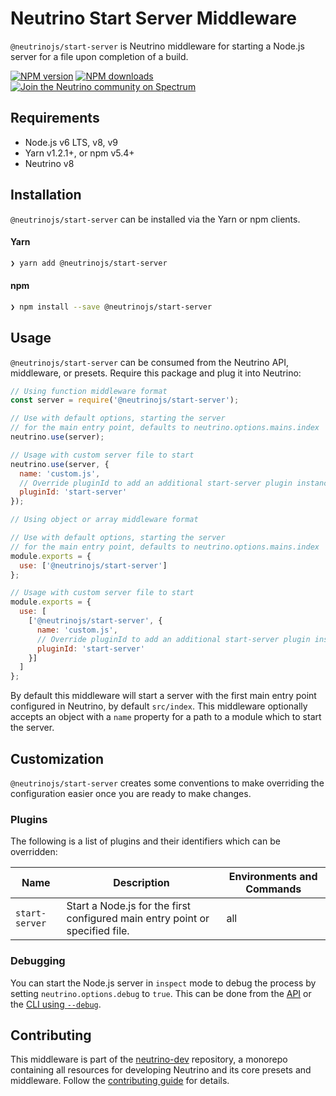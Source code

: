 # Neutrino Start Server Middleware

`@neutrinojs/start-server` is Neutrino middleware for starting a Node.js server for a file upon
completion of a build.

[![NPM version][npm-image]][npm-url]
[![NPM downloads][npm-downloads]][npm-url]
[![Join the Neutrino community on Spectrum][spectrum-image]][spectrum-url]

## Requirements

- Node.js v6 LTS, v8, v9
- Yarn v1.2.1+, or npm v5.4+
- Neutrino v8

## Installation

`@neutrinojs/start-server` can be installed via the Yarn or npm clients.

#### Yarn

```bash
❯ yarn add @neutrinojs/start-server
```

#### npm

```bash
❯ npm install --save @neutrinojs/start-server
```

## Usage

`@neutrinojs/start-server` can be consumed from the Neutrino API, middleware, or presets. Require this package
and plug it into Neutrino:

```js
// Using function middleware format
const server = require('@neutrinojs/start-server');

// Use with default options, starting the server
// for the main entry point, defaults to neutrino.options.mains.index
neutrino.use(server);

// Usage with custom server file to start
neutrino.use(server, {
  name: 'custom.js',
  // Override pluginId to add an additional start-server plugin instance
  pluginId: 'start-server'
});
```

```js
// Using object or array middleware format

// Use with default options, starting the server
// for the main entry point, defaults to neutrino.options.mains.index
module.exports = {
  use: ['@neutrinojs/start-server']
};

// Usage with custom server file to start
module.exports = {
  use: [
    ['@neutrinojs/start-server', {
      name: 'custom.js',
      // Override pluginId to add an additional start-server plugin instance
      pluginId: 'start-server'
    }]
  ]
};
```

By default this middleware will start a server with the first main entry point configured in Neutrino, by default
`src/index`. This middleware optionally accepts an object with a `name` property for a path to a module which to
start the server.

## Customization

`@neutrinojs/start-server` creates some conventions to make overriding the configuration easier once you are
ready to make changes.

### Plugins

The following is a list of plugins and their identifiers which can be overridden:

| Name | Description | Environments and Commands |
| --- | --- | --- |
| `start-server` | Start a Node.js for the first configured main entry point or specified file. | all |

### Debugging

You can start the Node.js server in `inspect` mode to debug the process by setting `neutrino.options.debug` to `true`.
This can be done from the [API](../../api#optionsdebug) or the [CLI using `--debug`](../../cli#-debug).

## Contributing

This middleware is part of the [neutrino-dev](https://github.com/mozilla-neutrino/neutrino-dev) repository, a monorepo
containing all resources for developing Neutrino and its core presets and middleware. Follow the
[contributing guide](https://neutrinojs.org/contributing/) for details.

[npm-image]: https://img.shields.io/npm/v/@neutrinojs/start-server.svg
[npm-downloads]: https://img.shields.io/npm/dt/@neutrinojs/start-server.svg
[npm-url]: https://npmjs.org/package/@neutrinojs/start-server
[spectrum-image]: https://withspectrum.github.io/badge/badge.svg
[spectrum-url]: https://spectrum.chat/neutrino
